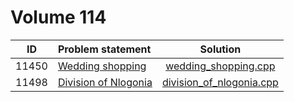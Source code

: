 # Volume 114

|  ID   |                                                            Problem statement                                                            |                        Solution                        |
|:-----:|:----------------------------------------------------------------------------------------------------------------------------------------|:------------------------------------------------------:|
| 11450 | [Wedding shopping](http://uva.onlinejudge.org/index.php?option=com_onlinejudge&Itemid=8&category=26&page=show_problem&problem=2445)     | [wedding_shopping.cpp](./wedding_shopping.cpp)         |
| 11498 | [Division of Nlogonia](http://uva.onlinejudge.org/index.php?option=com_onlinejudge&Itemid=8&category=26&page=show_problem&problem=2493) | [division_of_nlogonia.cpp](./division_of_nlogonia.cpp) |
